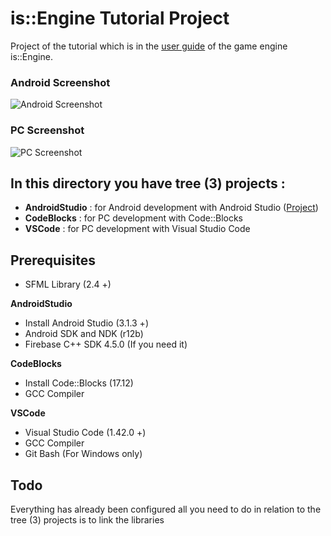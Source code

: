 # is::Engine Tutorial Project

Project of the tutorial which is in the [user guide](https://github.com/Is-Daouda/is-Engine/tree/2.0.x/doc) of the game engine is::Engine.

### Android Screenshot
![Android Screenshot](https://i48.servimg.com/u/f48/20/16/75/27/tutori11.png)

### PC Screenshot
![PC Screenshot](https://i48.servimg.com/u/f48/20/16/75/27/tutori10.png)

## In this directory you have tree (3) projects :
- **AndroidStudio**        : for Android development with Android Studio ([Project](https://drive.google.com/open?id=1QIHZBkmYcy2YwZTfxk1ndv5rFMzk3sz1))
- **CodeBlocks**           : for PC development with Code::Blocks
- **VSCode**               : for PC development with Visual Studio Code

## Prerequisites
- SFML Library (2.4 +)

**AndroidStudio**
- Install Android Studio (3.1.3 +)
- Android SDK and NDK (r12b)
- Firebase C++ SDK 4.5.0 (If you need it)

**CodeBlocks**
- Install Code::Blocks (17.12)
- GCC Compiler

**VSCode**
- Visual Studio Code (1.42.0 +)
- GCC Compiler
- Git Bash (For Windows only)

## Todo
Everything has already been configured all you need to do in relation to the tree (3) projects is to link the libraries